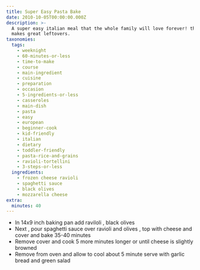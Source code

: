 ```yaml
---
title: Super Easy Pasta Bake
date: 2010-10-05T00:00:00.000Z
description: >-
  A super easy italian meal that the whole family will love forever! this meal
  makes great leftovers.
taxonomies:
  tags:
    - weeknight
    - 60-minutes-or-less
    - time-to-make
    - course
    - main-ingredient
    - cuisine
    - preparation
    - occasion
    - 5-ingredients-or-less
    - casseroles
    - main-dish
    - pasta
    - easy
    - european
    - beginner-cook
    - kid-friendly
    - italian
    - dietary
    - toddler-friendly
    - pasta-rice-and-grains
    - ravioli-tortellini
    - 3-steps-or-less
  ingredients:
    - frozen cheese ravioli
    - spaghetti sauce
    - black olives
    - mozzarella cheese
extra:
  minutes: 40
---
```

 - In 14x9 inch baking pan add raviloli , black olives
 - Next , pour spaghetti sauce over ravioli and olives , top with cheese and cover and bake 35-40 minutes
 - Remove cover and cook 5 more minutes longer or until cheese is slightly browned
 - Remove from oven and allow to cool about 5 minute serve with garlic bread and green salad

